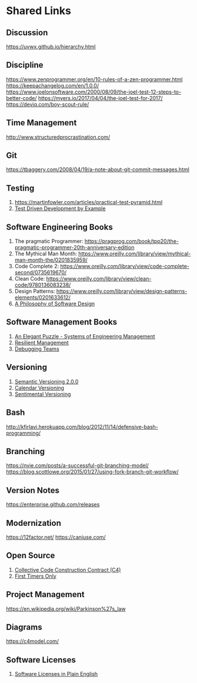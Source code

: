 # Shared Links

## Discussion
https://uvwx.github.io/hierarchy.html

## Discipline
https://www.zenprogrammer.org/en/10-rules-of-a-zen-programmer.html
https://keepachangelog.com/en/1.0.0/
https://www.joelonsoftware.com/2000/08/09/the-joel-test-12-steps-to-better-code/
https://myers.io/2017/04/04/the-joel-test-for-2017/
https://deviq.com/boy-scout-rule/

## Time Management
http://www.structuredprocrastination.com/

## Git
https://tbaggery.com/2008/04/19/a-note-about-git-commit-messages.html

## Testing
1. https://martinfowler.com/articles/practical-test-pyramid.html
1. [Test Driven Development by Example](https://www.oreilly.com/library/view/test-driven-development/0321146530/)

## Software Engineering Books
1. The pragmatic Programmer: https://pragprog.com/book/tpp20/the-pragmatic-programmer-20th-anniversary-edition
2. The Mythical Man Month: https://www.oreilly.com/library/view/mythical-man-month-the/0201835959/
3. Code Complete 2: https://www.oreilly.com/library/view/code-complete-second/0735619670/
4. Clean Code: https://www.oreilly.com/library/view/clean-code/9780136083238/
5. Design Patterns: https://www.oreilly.com/library/view/design-patterns-elements/0201633612/
6. [A Philosophy of Software Design](https://www.amazon.com/Philosophy-Software-Design-John-Ousterhout/dp/1732102201)

## Software Management Books
1. [An Elegant Puzzle - Systems of Engineering Management](https://lethain.com/elegant-puzzle/)
1. [Resilient Management](https://abookapart.com/products/resilient-management)
1. [Debugging Teams](http://shop.oreilly.com/product/0636920042372.do)

## Versioning
1. [Semantic Versioning 2.0.0](https://semver.org/)
1. [Calendar Versioning](http://calver.org/)
1. [Sentimental Versioning](http://sentimentalversioning.org/)

## Bash
http://kfirlavi.herokuapp.com/blog/2012/11/14/defensive-bash-programming/

## Branching
https://nvie.com/posts/a-successful-git-branching-model/
https://blog.scottlowe.org/2015/01/27/using-fork-branch-git-workflow/

## Version Notes
https://enterprise.github.com/releases

## Modernization
https://12factor.net/
https://caniuse.com/

## Open Source
1. [Collective Code Construction Contract (C4)](https://rfc.zeromq.org/spec:42/C4/)
1. [First Timers Only](https://www.firsttimersonly.com/)

## Project Management
https://en.wikipedia.org/wiki/Parkinson%27s_law

## Diagrams
https://c4model.com/

## Software Licenses
1. [Software Licenses in Plain English](https://tldrlegal.com/)
